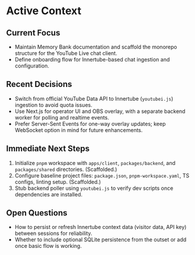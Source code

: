 # Active Context

## Current Focus
- Maintain Memory Bank documentation and scaffold the monorepo structure for the YouTube Live chat client.
- Define onboarding flow for Innertube-based chat ingestion and configuration.

## Recent Decisions
- Switch from official YouTube Data API to Innertube (`youtubei.js`) ingestion to avoid quota issues.
- Use Next.js for operator UI and OBS overlay, with a separate backend worker for polling and realtime events.
- Prefer Server-Sent Events for one-way overlay updates; keep WebSocket option in mind for future enhancements.

## Immediate Next Steps
1. Initialize `pnpm` workspace with `apps/client`, `packages/backend`, and `packages/shared` directories. (Scaffolded.)
2. Configure baseline project files: `package.json`, `pnpm-workspace.yaml`, TS configs, linting setup. (Scaffolded.)
3. Stub backend poller using `youtubei.js` to verify dev scripts once dependencies are installed.

## Open Questions
- How to persist or refresh Innertube context data (visitor data, API key) between sessions for reliability.
- Whether to include optional SQLite persistence from the outset or add once basic flow is working.
